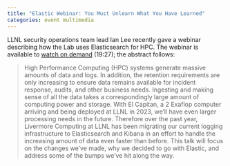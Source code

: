 ```yaml
---
title: "Elastic Webinar: You Must Unlearn What You Have Learned"
categories: event multimedia
---
```


LLNL security operations team lead Ian Lee recently gave a webinar describing how the Lab uses Elasticsearch for HPC. The webinar is available to [watch on demand](https://www.elastic.co/elasticon/archive/2023/public-sector/washington-dc/lawrence-livermore-national-laboratory-you-must-unlearn-what-you-have-learned) (19:27); the abstract follows:

> High Performance Computing (HPC) systems generate massive amounts of data and logs. In addition, the retention requirements are only increasing to ensure data remains available for incident response, audits, and other business needs. Ingesting and making sense of all the data takes a correspondingly large amount of computing power and storage. With El Capitan, a 2 Exaflop computer arriving and being deployed at LLNL in 2023, we’ll have even larger processing needs in the future. Therefore over the past year, Livermore Computing at LLNL has been migrating our current logging infrastructure to Elasticsearch and Kibana in an effort to handle the increasing amount of data even faster than before. This talk will focus on the changes we’ve made, why we decided to go with Elastic, and address some of the bumps we’ve hit along the way.
